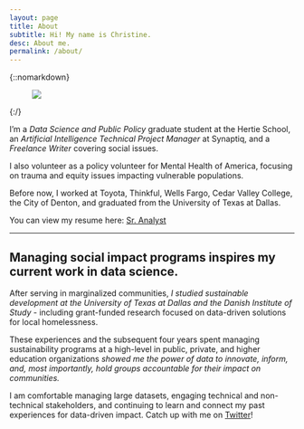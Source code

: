 ```yaml
---
layout: page
title: About
subtitle: Hi! My name is Christine.
desc: About me.
permalink: /about/
---
```


<div class="pretty-links">

{::nomarkdown} 
<figure class="site-profile">
    <img src="{{ site.baseurl }}/2021_cHeadshot.png">
</figure>
{:/}

I’m a <i>Data Science and Public Policy</i> graduate student at the Hertie School, an <i>Artificial Intelligence Technical Project Manager</i> at Synaptiq, and a <i>Freelance Writer</i> covering social issues. 

I also volunteer as a policy volunteer for Mental Health of America, focusing on trauma and equity issues impacting vulnerable populations. 
 
Before now, I worked at Toyota, Thinkful, Wells Fargo, Cedar Valley College, the City of Denton, and graduated from the University of Texas at Dallas. 

You can view my resume here: <a href="https://docs.google.com/document/d/1rZxwA1dA8zl2IpwRuBtgDYGh3CWU0-Lj1ciMbSf77YM/edit?usp=sharing">Sr. Analyst</a>

---

## Managing social impact programs inspires my current work in data science.

After serving in marginalized communities, <i>I studied sustainable development at the University of Texas at Dallas and the Danish Institute of Study</i> - including grant-funded research focused on data-driven solutions for local homelessness.

These experiences and the subsequent four years spent managing sustainability programs at a high-level in public, private, and higher education organizations <i>showed me the power of data to innovate, inform, and, most importantly, hold groups accountable for their impact on communities. </i>

I am comfortable managing large datasets, engaging technical and non-technical stakeholders, and continuing to learn and connect my past experiences for data-driven impact. Catch up with me on <a href="https://twitter.com/CLcep">Twitter</a>!

</div>

